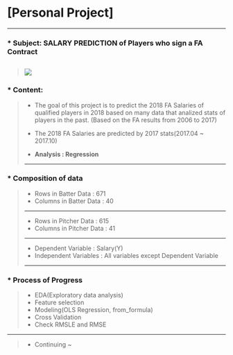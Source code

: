 # [Personal Project]
---
### * Subject: SALARY PREDICTION of Players who sign a FA Contract
>![](http://news.sportslogos.net/wp-content/uploads/2014/09/MLB.png)
>---
### * Content:
>    * The goal of this project is to predict the 2018 FA Salaries of qualified players in 2018 based on many data that analized stats of players in the past. (Based on the FA results from 2006 to 2017)
>
>    * The 2018 FA Salaries are predicted by 2017 stats(2017.04 ~ 2017.10)
>
>    * **Analysis : Regression**
>---
### * Composition of data
>    * Rows in Batter Data : 671
>    * Columns in Batter Data : 40
>---
>    * Rows in Pitcher Data : 615
>    * Columns in Pitcher Data : 41
>---
>    * Dependent Variable : Salary(Y)
>    * Independent Variables : All variables except Dependent Variable
>---
### * Process of Progress
>    * EDA(Exploratory data analysis)
>    * Feature selection
>    * Modeling(OLS Regression, from_formula)
>    * Cross Validation
>    * Check RMSLE and RMSE
---
>    * Continuing ~
